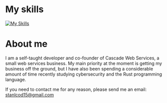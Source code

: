 # My  skills
[![My Skills](https://skillicons.dev/icons?i=py,pytorch,tensorflow,r,c,cpp,rust,go,html,css,js,ts,react,linux,mysql,git,vscode,neovim,regex,ableton&perline=10)](https://skillicons.dev)

# About me
I am a self-taught developer and co-founder of Cascade Web Services, a small web services business. My main priority at the moment is getting my business off the ground, but I have also been spending a considerable amount of time recently studying cybersecurity and the Rust programming language. 

If you need to contact me for any reason, please send me an email: stanlcod15@gmail.com
<!---
Kodlak15/Kodlak15 is a ✨ special ✨ repository because its `README.md` (this file) appears on your GitHub profile.
You can click the Preview link to take a look at your changes.
--->
